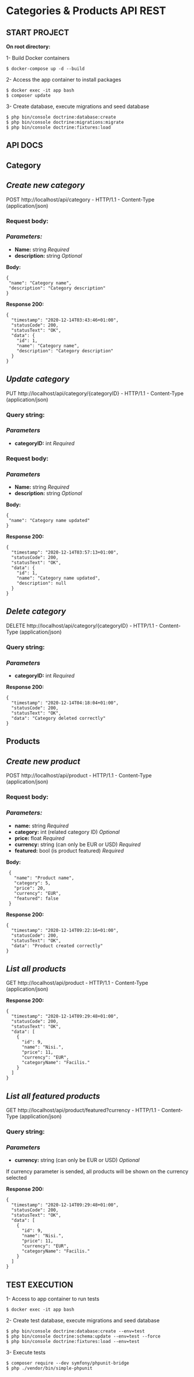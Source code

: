 # Categories & Products API REST
## **START PROJECT**

**On root directory:**

1- Build Docker containers
```
$ docker-compose up -d --build
```
2- Access the app container to install packages
```
$ docker exec -it app bash
$ composer update
```
3- Create database, execute migrations and seed database
```
$ php bin/console doctrine:database:create
$ php bin/console doctrine:migrations:migrate
$ php bin/console doctrine:fixtures:load
```

## **API DOCS**
## **Category**

## *Create new category*
POST http://localhost/api/category - HTTP/1.1 - Content-Type (application/json)

### **Request body:**
### *Parameters:*
- **Name:** string *Required*
- **description:** string *Optional*

**Body:**
```
{
 "name": "Category name",
 "description": "Category description"
}
```
**Response 200:**
```
{
  "timestamp": "2020-12-14T03:43:46+01:00",
  "statusCode": 200,
  "statusText": "OK",
  "data": {
    "id": 1,
    "name": "Category name",
    "description": "Category description"
  }
}
```

## *Update category*
PUT http://localhost/api/category/{categoryID} - HTTP/1.1 - Content-Type (application/json)


### **Query string:**
### *Parameters*
- **categoryID:** int *Required*

### **Request body:**
### *Parameters*
- **Name:** string *Required*
- **description:** string *Optional*

**Body:**
```
{
 "name": "Category name updated"
}
```
**Response 200:**
```
{
  "timestamp": "2020-12-14T03:57:13+01:00",
  "statusCode": 200,
  "statusText": "OK",
  "data": {
    "id": 1,
    "name": "Category name updated",
    "description": null
  }
}
```

## *Delete category*
DELETE http://localhost/api/category/{categoryID} - HTTP/1.1 - Content-Type (application/json)
### **Query string:**
### *Parameters*
- **categoryID:** int *Required*

**Response 200:**
```
{
  "timestamp": "2020-12-14T04:18:04+01:00",
  "statusCode": 200,
  "statusText": "OK",
  "data": "Category deleted correctly"
}
```
## **Products**

## *Create new product*
POST http://localhost/api/product - HTTP/1.1 - Content-Type (application/json)

### **Request body:**
### *Parameters:*
- **name:** string *Required*
- **category:** int (related category ID) *Optional*
- **price:** float *Required*
- **currency:** string (can only be EUR or USD) *Required*
- **featured:** bool (is product featured) *Required*

**Body:**
```
 {
   "name": "Product name",
   "category": 5,
   "price": 20,
   "currency": "EUR",
   "featured": false
 }
```
**Response 200:**
```
{
  "timestamp": "2020-12-14T09:22:16+01:00",
  "statusCode": 200,
  "statusText": "OK",
  "data": "Product created correctly"
}
```

## *List all products*
GET http://localhost/api/product - HTTP/1.1 - Content-Type (application/json)

**Response 200:**
```
{
  "timestamp": "2020-12-14T09:29:48+01:00",
  "statusCode": 200,
  "statusText": "OK",
  "data": [
    {
      "id": 9,
      "name": "Nisi.",
      "price": 11,
      "currency": "EUR",
      "categoryName": "Facilis."
    }
  ]
}
```

## *List all featured products*
GET http://localhost/api/product/featured?currency - HTTP/1.1 - Content-Type (application/json)

### **Query string:**
### *Parameters*
- **currency:** string (can only be EUR or USD) *Optional*

If currency parameter is sended, all products will be shown on the currency selected

**Response 200:**
```
{
  "timestamp": "2020-12-14T09:29:48+01:00",
  "statusCode": 200,
  "statusText": "OK",
  "data": [
    {
      "id": 9,
      "name": "Nisi.",
      "price": 11,
      "currency": "EUR",
      "categoryName": "Facilis."
    }
  ]
}
```


## **TEST EXECUTION**
1- Access to app container to run tests
```
$ docker exec -it app bash
```
2- Create test database, execute migrations and seed database
```
$ php bin/console doctrine:database:create --env=test
$ php bin/console doctrine:schema:update --env=test --force
$ php bin/console doctrine:fixtures:load --env=test
```
3- Execute tests
```
$ composer require --dev symfony/phpunit-bridge
$ php ./vendor/bin/simple-phpunit
```
